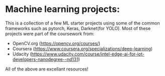 # Machine learning projects:
This is a collection of a few ML starter projects using some of the common frameworks such as pytorch, Keras, Darknet(for YOLO).
Most of these projects were part of the coursework from:
- OpenCV.org (https://opencv.org/courses/) 
- Coursera (https://www.coursera.org/specializations/deep-learning) 
- Udacity (https://www.udacity.com/course/intel-edge-ai-for-iot-developers-nanodegree--nd131)

All of the above are excellant resources! 
